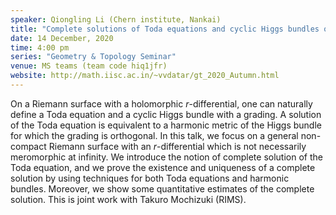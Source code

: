 ```yaml
---
speaker: Qiongling Li (Chern institute, Nankai) 
title: "Complete solutions of Toda equations and cyclic Higgs bundles over non-compact surfaces"
date: 14 December, 2020
time: 4:00 pm
series: "Geometry & Topology Seminar"
venue: MS teams (team code hiq1jfr)
website: http://math.iisc.ac.in/~vvdatar/gt_2020_Autumn.html
---
```


On a Riemann surface with a holomorphic $r$-differential, one can naturally define a Toda equation and a cyclic Higgs bundle with a grading. 
A solution of the Toda equation is equivalent to a harmonic metric of the Higgs bundle for which the grading is orthogonal. In this talk, 
we focus on a general non-compact Riemann surface with an $r$-differential which is not necessarily meromorphic at infinity. We introduce the notion of 
complete solution of the Toda equation, and we prove the existence and uniqueness of a complete solution by using techniques for both Toda equations and 
harmonic bundles. Moreover, we show some quantitative estimates of the complete solution. This is joint work with Takuro Mochizuki (RIMS).
